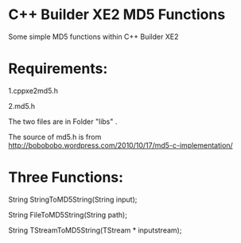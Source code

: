 C++ Builder XE2 MD5 Functions
=============================


Some simple MD5 functions within C++ Builder XE2 

Requirements:
============

1.cppxe2md5.h

2.md5.h


The two files are in Folder "libs" .

The source of md5.h is from http://bobobobo.wordpress.com/2010/10/17/md5-c-implementation/



Three Functions:
================

String StringToMD5String(String input);

String FileToMD5String(String path);

String TStreamToMD5String(TStream * inputstream);


